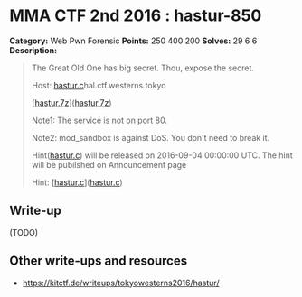 # MMA CTF 2nd 2016 : hastur-850

**Category:** Web Pwn Forensic
**Points:** 250 400 200
**Solves:** 29 6 6
**Description:**

> The Great Old One has big secret. Thou, expose the secret.
>
>
> Host: [hastur.c](./hastur.c)hal.ctf.westerns.tokyo
>
> [[hastur.7z](./hastur.7z)]([hastur.7z](./hastur.7z))
>
>
> Note1: The service is not on port 80.
>
> Note2: mod_sandbox is against DoS. You don't need to break it.
>
>
> Hint([hastur.c](./hastur.c)) will be released on 2016-09-04 00:00:00 UTC. The hint will be pubilshed on Announcement page
>
> Hint: [[hastur.c](./hastur.c)]([hastur.c](./hastur.c))


## Write-up

(TODO)

## Other write-ups and resources

* https://kitctf.de/writeups/tokyowesterns2016/hastur/
